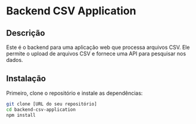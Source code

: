 # Backend CSV Application

## Descrição
Este é o backend para uma aplicação web que processa arquivos CSV. Ele permite o upload de arquivos CSV e fornece uma API para pesquisar nos dados.

## Instalação

Primeiro, clone o repositório e instale as dependências:

```bash
git clone [URL do seu repositório]
cd backend-csv-application
npm install